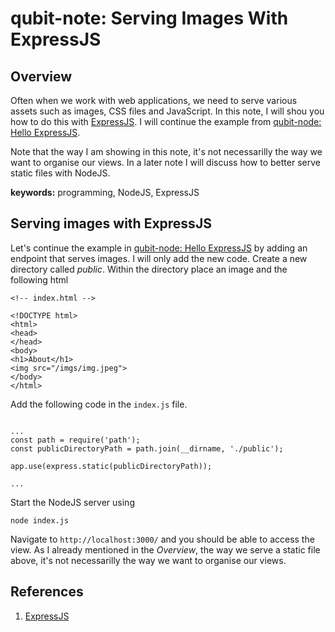 # qubit-note: Serving Images With ExpressJS

## Overview

Often when we work with web applications, we need to serve various assets such as images, CSS files and JavaScript.
In this note, I will shou you how to do this with <a href="https://expressjs.com/">ExpressJS</a>. I
will continue the example from <a href="2025-05-08-hello-expressJS.md">qubit-node: Hello ExpressJS</a>.

Note that the way I am showing in this note, it's not necessarilly the way we want to organise our views.
In a later note I will discuss how to better serve static files with NodeJS.

**keywords:** programming, NodeJS, ExpressJS

## Serving images with ExpressJS

Let's continue the example in <a href="how_to/2025-05-08-hello-expressJS.md">qubit-node: Hello ExpressJS</a> by
adding an endpoint that serves images. I will only add the new code. Create a new directory called _public_.
Within the directory place an image and the following html

```
<!-- index.html -->

<!DOCTYPE html>
<html>
<head>
</head>
<body>
<h1>About</h1>
<img src="/imgs/img.jpeg">
</body>
</html>

```

Add the following code in the ```index.js``` file.

```

...
const path = require('path');
const publicDirectoryPath = path.join(__dirname, './public');

app.use(express.static(publicDirectoryPath));

...

```

Start the NodeJS server using

```
node index.js
```

Navigate to ```http://localhost:3000/``` and you should be able to access the view. 
As I already mentioned in the _Overview_, the way we serve a static file above, it's not necessarilly the way we want to organise our views.

## References

1. <a href="https://expressjs.com/">ExpressJS</a>
